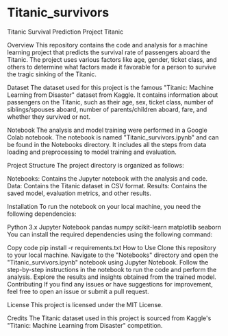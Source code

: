 # Titanic_survivors
Titanic Survival Prediction Project
Titanic

Overview
This repository contains the code and analysis for a machine learning project that predicts the survival rate of passengers aboard the Titanic. The project uses various factors like age, gender, ticket class, and others to determine what factors made it favorable for a person to survive the tragic sinking of the Titanic.

Dataset
The dataset used for this project is the famous "Titanic: Machine Learning from Disaster" dataset from Kaggle. It contains information about passengers on the Titanic, such as their age, sex, ticket class, number of siblings/spouses aboard, number of parents/children aboard, fare, and whether they survived or not.

Notebook
The analysis and model training were performed in a Google Colab notebook. The notebook is named "Titanic_survivors.ipynb" and can be found in the Notebooks directory. It includes all the steps from data loading and preprocessing to model training and evaluation.

Project Structure
The project directory is organized as follows:

Notebooks: Contains the Jupyter notebook with the analysis and code.
Data: Contains the Titanic dataset in CSV format.
Results: Contains the saved model, evaluation metrics, and other results.

Installation
To run the notebook on your local machine, you need the following dependencies:

Python 3.x
Jupyter Notebook
pandas
numpy
scikit-learn
matplotlib
seaborn
You can install the required dependencies using the following command:

Copy code
pip install -r requirements.txt
How to Use
Clone this repository to your local machine.
Navigate to the "Notebooks" directory and open the "Titanic_survivors.ipynb" notebook using Jupyter Notebook.
Follow the step-by-step instructions in the notebook to run the code and perform the analysis.
Explore the results and insights obtained from the trained model.
Contributing
If you find any issues or have suggestions for improvement, feel free to open an issue or submit a pull request.

License
This project is licensed under the MIT License.

Credits
The Titanic dataset used in this project is sourced from Kaggle's "Titanic: Machine Learning from Disaster" competition.
